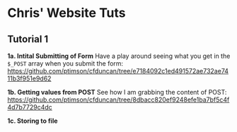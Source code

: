 # Chris' Website Tuts
## Tutorial 1
**1a. Intital Submitting of Form**
Have a play around seeing what you get in the `$_POST` array when you submit the form:
https://github.com/ptimson/cfduncan/tree/e7184092c1ed491572ae732ae7411b3f951e9d62

**1b. Getting values from POST**
See how I am grabbing the content of POST:
https://github.com/ptimson/cfduncan/tree/8dbacc820ef9248efe1ba7bf5c4f4d7b7729c4dc

**1c. Storing to file**

